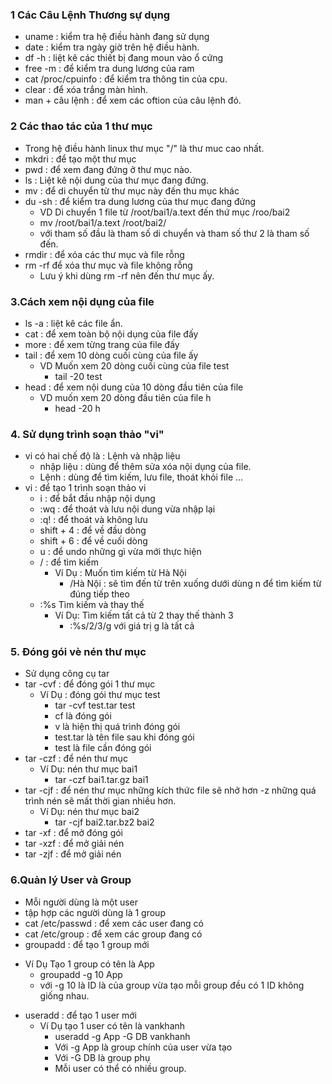 ### 1 Các Câu Lệnh Thương sự dụng
- uname : kiểm tra hệ điều hành đang sử dụng
- date : kiểm tra ngày giờ trên hệ điều hành.
- df -h : liệt kê các thiết bị đang moun vào ổ cứng
- free -m : để kiểm tra dung lương của ram
- cat /proc/cpuinfo : để kiểm tra thông tin của cpu.
- clear : để xóa trắng màn hình.
- man + câu lệnh : để xem các oftion của câu lệnh đó.
### 2 Các thao tác của 1 thư mục
- Trong hệ điều hành linux thư mục "/" là thư muc cao nhất.
- mkdri : để tạo một thư mục
- pwd : để xem đang đứng ở thư mục nào.
- ls : Liệt kê nội dung của thư mục đang đứng.
- mv : để di chuyển từ thư mục này đến thu mục khác
- du -sh : để kiểm tra dung lương của thư mục đang đứng
    + VD Di chuyển 1 file từ /root/bai1/a.text đến thứ mục /roo/bai2
    + mv /root/bai1/a.text /root/bai2/
  + với tham số đầu là tham số di chuyển và tham số thư 2 là tham số đến.
- rmdir : để xóa các thư mục và file rỗng
- rm -rf để xóa thư mục và file không rỗng
  + Lưu ý khi dùng rm -rf nên đến thư mục ấy.
### 3.Cách xem nội dụng của file
- ls -a : liệt kê các file ẩn.
- cat : để xem toàn bộ nội dụng của file đấy
- more : để xem từng trang của file đấy
- tail : để xem 10 dòng cuối cùng của file ấy 
  + VD Muốn xem 20 dòng cuối cùng của file test
    - tail -20 test
- head : để xem nội dung của 10 dòng đầu tiên của file
  + VD muốn xem 20 dòng đầu tiên của file h
    - head -20 h
### 4. Sử dụng trình soạn thảo "vi"
- vi có hai chế độ là : Lệnh và nhập liệu
  + nhập liệu : dùng để thêm sửa xóa nội dụng của file.
  + Lệnh : dùng để tìm kiếm, lưu file, thoát khỏi file ...
- vi : để tạo 1 trình soạn thảo vi
  + i : để bắt đầu nhập nội dụng
  + :wq : để thoát và lưu nội dung vừa nhập lại
  + :q! : để thoát và không lưu
  + shift + 4 : để về đầu dòng
  + shift + 6 : để về cuối dòng
  + u : để undo những gì vừa mới thực hiện
  + / : để tìm kiếm 
    + Ví Dụ : Muốn tìm kiếm từ Hà Nội 
       + /Hà Nội : sẽ tìm đến từ trên xuống dưới dùng n để tìm kiếm từ đúng tiếp theo
  + :%s Tìm kiếm và thay thế
    - Ví Dụ: Tìm kiếm tất cả từ 2 thay thế thành 3 
      + :%s/2/3/g với giá trị g là tất cả 
### 5. Đóng gói vè nén thư mục 
- Sử dụng công cụ tar
- tar -cvf : để đóng gói 1 thư mục
  + Ví Dụ : đóng gói thư mục test
    - tar -cvf test.tar test
    - cf là đóng gói
    - v là hiện thị quá trình đóng gói 
    - test.tar là tên file sau khi đóng gói
    - test là file cần đóng gói
- tar -czf : để nén thư mục
  + Ví Dụ: nén thư mục bai1
    - tar -czf bai1.tar.gz bai1
- tar -cjf : để nén thư mục những kích thức file sẽ nhở hơn -z những quá trình nén sẽ mất thời gian nhiều hơn.
  + Ví Dụ: nén thư mục bai2
    - tar -cjf bai2.tar.bz2 bai2 
- tar -xf : để mở đóng gói
- tar -xzf : để mở giải nén
- tar -zjf : để mở giải nén
### 6.Quản lý User và Group
 - Mỗi người dùng là một user
 - tập hợp các người dùng là 1 group
 - cat /etc/passwd : để xem các user đang có
 - cat /etc/group : để xem các group đang có
 - groupadd : để tạo 1 group mới
  + Ví Dụ Tạo 1 group có tên là App  
    - groupadd -g 10 App
    - với -g 10 là ID là của group vừa tạo mỗi group đều có 1 ID không giống nhau.
- useradd : để tạo 1 user mới
  + Ví Dụ tạo 1 user có tên là vankhanh
    - useradd -g App -G DB vankhanh
    - Với -g App là group chính của user vừa tạo
    - Với -G DB là group phụ 
    - Mỗi user có thể có nhiều group.


